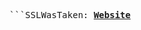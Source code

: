 <p align="center">
  <samp>
    ```SSLWasTaken:
    <b><a href="">Website</a></b>
    <b><a href="https://ssllllll.github.io/coolsite/"```></a></b>
</samp><br>
</p>






